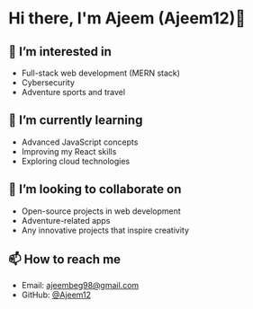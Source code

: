 # Hi there, I'm Ajeem (Ajeem12)👋

## 👀 I’m interested in
- Full-stack web development (MERN stack)
- Cybersecurity
- Adventure sports and travel

## 🌱 I’m currently learning
- Advanced JavaScript concepts
- Improving my React skills
- Exploring cloud technologies

## 💞️ I’m looking to collaborate on
- Open-source projects in web development
- Adventure-related apps
- Any innovative projects that inspire creativity

## 📫 How to reach me
- Email: [ajeembeg98@gmail.com](mailto:ajeembeg98@gmail.com)
- GitHub: [@Ajeem12](https://github.com/Ajeem12)

<!---
Ajeem12/Ajeem12 is a ✨ special ✨ repository because its `README.md` (this file) appears on your GitHub profile.
You can click the Preview link to take a look at your changes.
--->
